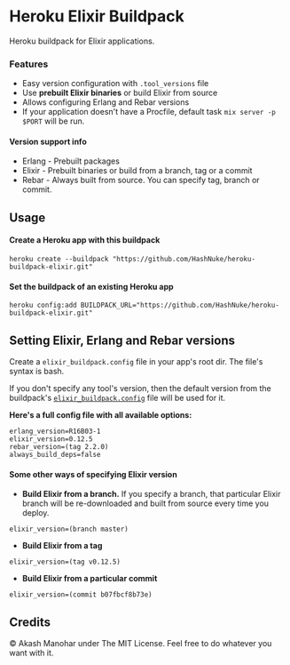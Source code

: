 # Heroku Elixir Buildpack

Heroku buildpack for Elixir applications.

### Features

* Easy version configuration with `.tool_versions` file
* Use **prebuilt Elixir binaries** or build Elixir from source
* Allows configuring Erlang and Rebar versions
* If your application doesn't have a Procfile, default task `mix server -p $PORT` will be run.


#### Version support info

* Erlang - Prebuilt packages
* Elixir - Prebuilt binaries or build from a branch, tag or a commit
* Rebar - Always built from source. You can specify tag, branch or commit.


## Usage

#### Create a Heroku app with this buildpack

```
heroku create --buildpack "https://github.com/HashNuke/heroku-buildpack-elixir.git"
```

#### Set the buildpack of an existing Heroku app

```
heroku config:add BUILDPACK_URL="https://github.com/HashNuke/heroku-buildpack-elixir.git"
```


## Setting Elixir, Erlang and Rebar versions

Create a `elixir_buildpack.config` file in your app's root dir. The file's syntax is bash.

If you don't specify any tool's version, then the default version from the buildpack's [`elixir_buildpack.config`](https://github.com/HashNuke/heroku-buildpack-elixir/blob/master/elixir_buildpack.config) file will be used for it.

__Here's a full config file with all available options:__


```
erlang_version=R16B03-1
elixir_version=0.12.5
rebar_version=(tag 2.2.0)
always_build_deps=false
```

#### Some other ways of specifying Elixir version

* **Build Elixir from a branch.** If you specify a branch, that particular Elixir branch will be re-downloaded and built from source every time you deploy.

```
elixir_version=(branch master)
```

* **Build Elixir from a tag**

```
elixir_version=(tag v0.12.5)
```

* **Build Elixir from a particular commit**

```
elixir_version=(commit b07fbcf8b73e)
```


## Credits

&copy; Akash Manohar under The MIT License. Feel free to do whatever you want with it.